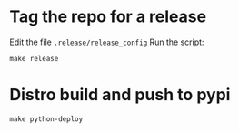 # Tag the repo for a release

Edit the file `.release/release_config`
Run the script:

    make release


# Distro build and push to pypi

    make python-deploy
